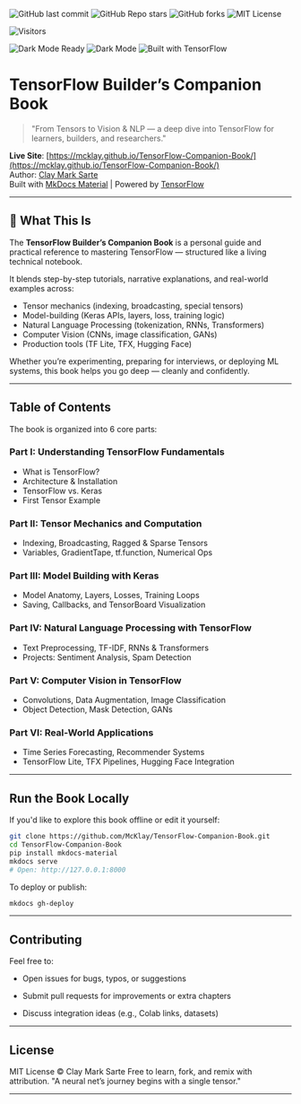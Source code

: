 ![GitHub last commit](https://img.shields.io/github/last-commit/McKlay/TensorFlow-Companion-Book)
![GitHub Repo stars](https://img.shields.io/github/stars/McKlay/TensorFlow-Companion-Book?style=social)
![GitHub forks](https://img.shields.io/github/forks/McKlay/TensorFlow-Companion-Book?style=social)
![MIT License](https://img.shields.io/github/license/McKlay/TensorFlow-Companion-Book)

![Visitors](https://visitor-badge.laobi.icu/badge?page_id=McKlay.TensorFlow-Companion-Book)

![Dark Mode Ready](https://img.shields.io/badge/UI-dark--mode-111827?style=flat&logo=visualstudio&logoColor=white)
![Dark Mode](https://img.shields.io/badge/theme-dark--mode-111827?style=flat&logo=materialdesign&logoColor=white)
![Built with TensorFlow](https://img.shields.io/badge/built%20with-TensorFlow-FF6F00?style=flat&logo=tensorflow&logoColor=white)

# TensorFlow Builder’s Companion Book

> "From Tensors to Vision & NLP — a deep dive into TensorFlow for learners, builders, and researchers."

**Live Site**: [https://mcklay.github.io/TensorFlow-Companion-Book/](https://mcklay.github.io/TensorFlow-Companion-Book/)  
Author: [Clay Mark Sarte](https://github.com/McKlay)  
Built with [MkDocs Material](https://squidfunk.github.io/mkdocs-material/) | Powered by [TensorFlow](https://www.tensorflow.org)

---

## 📘 What This Is

The **TensorFlow Builder’s Companion Book** is a personal guide and practical reference to mastering TensorFlow — structured like a living technical notebook.

It blends step-by-step tutorials, narrative explanations, and real-world examples across:

- Tensor mechanics (indexing, broadcasting, special tensors)
- Model-building (Keras APIs, layers, loss, training logic)
- Natural Language Processing (tokenization, RNNs, Transformers)
- Computer Vision (CNNs, image classification, GANs)
- Production tools (TF Lite, TFX, Hugging Face)

Whether you’re experimenting, preparing for interviews, or deploying ML systems, this book helps you go deep — cleanly and confidently.

---

## Table of Contents

The book is organized into 6 core parts:

### Part I: Understanding TensorFlow Fundamentals
- What is TensorFlow?
- Architecture & Installation
- TensorFlow vs. Keras
- First Tensor Example

### Part II: Tensor Mechanics and Computation
- Indexing, Broadcasting, Ragged & Sparse Tensors
- Variables, GradientTape, tf.function, Numerical Ops

### Part III: Model Building with Keras
- Model Anatomy, Layers, Losses, Training Loops
- Saving, Callbacks, and TensorBoard Visualization

### Part IV: Natural Language Processing with TensorFlow
- Text Preprocessing, TF-IDF, RNNs & Transformers
- Projects: Sentiment Analysis, Spam Detection

### Part V: Computer Vision in TensorFlow
- Convolutions, Data Augmentation, Image Classification
- Object Detection, Mask Detection, GANs

### Part VI: Real-World Applications
- Time Series Forecasting, Recommender Systems
- TensorFlow Lite, TFX Pipelines, Hugging Face Integration

---

## Run the Book Locally

If you'd like to explore this book offline or edit it yourself:

```bash
git clone https://github.com/McKlay/TensorFlow-Companion-Book.git
cd TensorFlow-Companion-Book
pip install mkdocs-material
mkdocs serve
# Open: http://127.0.0.1:8000
```

To deploy or publish:
```bash
mkdocs gh-deploy
```

---

## Contributing

Feel free to:

- Open issues for bugs, typos, or suggestions

- Submit pull requests for improvements or extra chapters

- Discuss integration ideas (e.g., Colab links, datasets)

---

## License

MIT License © Clay Mark Sarte
Free to learn, fork, and remix with attribution.
"A neural net’s journey begins with a single tensor."

---